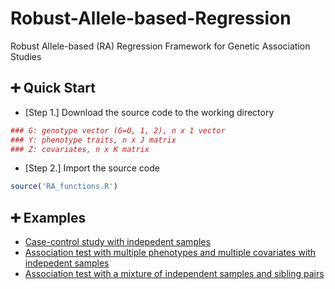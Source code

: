 # Robust-Allele-based-Regression
Robust Allele-based (RA) Regression Framework for Genetic Association Studies

## :heavy_plus_sign: Quick Start
- [Step 1.] Download the source code to the working directory
```R
### G: genotype vector (G=0, 1, 2), n x 1 vector
### Y: phenotype traits, n x J matrix 
### Z: covariates, n x K matrix
```
- [Step 2.] Import the source code
```R
source('RA_functions.R')
```
## :heavy_plus_sign: Examples
* [Case-control study with indepedent samples]()
* [Association test with multiple phenotypes and multiple covariates with indepedent samples]()
* [Association test with a mixture of independent samples and sibling pairs]()
